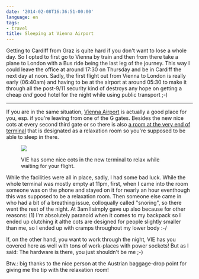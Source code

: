 ```yaml
---
date: '2014-02-08T16:36:51-00:00'
language: en
tags:
- travel
title: Sleeping at Vienna Airport
---
```



<img src="http://photos.h10n.me/Conferences/DjangoWeekend-2014/i-wbw5KZF/0/S/DSC01779-S.jpg" class="left" style="float:left; margin-right: 1em; max-width:200px" alt=""/>Getting to Cardiff from Graz is quite hard if you don't want to lose a whole day. So I opted to first go to Vienna by train and then from there take a plane to London with a Bus ride being the last leg of the journey. This way I could leave the office at around 17:30 on Thursday and be in Cardiff the next day at noon. Sadly, the first flight out from Vienna to London is really early (06:40am) and having to be at the airport at around 05:30 to make it through all the post-9/11 security kind of destroys any hope on getting a cheap *and* good hotel for the night while using public transport ;-)

---------------

If you are in the same situation, [Vienna Airport][2] is actually a good place for you, esp. if you're leaving from one of the G gates. Besides the new nice cots at every second third gate or so there is also [a room at the very end of terminal][1] that is designated as a relaxation room so you're supposed to be able to sleep in there.

<figure>
<img src="http://photos.h10n.me/Conferences/DjangoWeekend-2014/i-FmnPzMp/0/L/DSC01783-L.jpg">
<figcaption><p>VIE has some nice cots in the new terminal to relax while waiting for your flight.</p></figcaption>
</figure>

While the facilities were all in place, sadly, I had some bad luck. While the whole terminal was mostly empty at 11pm, first, when I came into the room someone was on the phone and stayed on it for nearly an hour eventhough this was supposed to be a relaxation room. Then someone else came in who had a bit of a breathing issue, colloqually called "snoring", so there went the rest of the night. At 3am I simply gave up also because for other reasons: (1) I'm absolutely paranoid when it comes to my backpack so I ended up clutching it althe cots are designed for people slightly smaller than me, so I ended up with cramps throughout my lower body :-/

If, on the other hand, you want to work through the night, VIE has you covered here as well with tons of work-places with power sockets! But as I said: The hardware is there, you just shouldn't be me ;-)

Btw.: big thanks to the nice person at the Austrian baggage-drop point for giving me the tip with the relaxation room!

[1]: http://www.viennaairport.com/jart/prj3/va/main.jart?rel=en&content-id=1249344074236&reserve-mode=active
[2]: http://www.viennaairport.com/